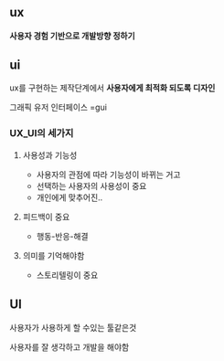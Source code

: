 #   

## ux 
**사용자 경험 기반으로 개발방향 정하기**

## ui 
ux를 구현하는 제작단계에서 **사용자에게 최적화 되도록 디자인**

그래픽 유저 인터페이스
=gui

### UX_UI의 세가지

1. 사용성과 기능성
   
   - 사용자의 관점에 따라 기능성이 바뀌는 거고
   - 선택하는 사용자의 사용성이 중요
   - 개인에게 맞추어진..
  
2. 피드백이 중요
   - 행동-반응-해결
  
3. 의미를 기억해야함
   - 스토리텔링이 중요

## UI
사용자가 사용하게 할 수있는 툴같은것

사용자를 잘 생각하고 개발을 해야함
